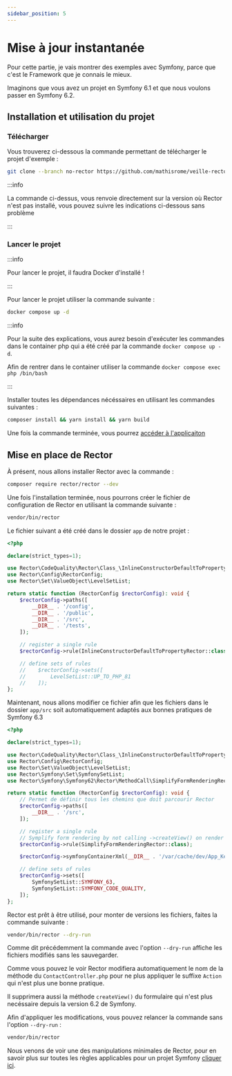 ```yaml
---
sidebar_position: 5
---
```


# Mise à jour instantanée

Pour cette partie, je vais montrer des exemples avec Symfony, parce que c'est le Framework que je connais le mieux.

Imaginons que vous avez un projet en Symfony 6.1 et que nous voulons passer en Symfony 6.2.

## Installation et utilisation du projet

### Télécharger
Vous trouverez ci-dessous la commande permettant de télécharger le projet d'exemple :

```bash
git clone --branch no-rector https://github.com/mathisrome/veille-rector.git
```

:::info

La commande ci-dessus, vous renvoie directement sur la version où Rector n'est pas installé, 
vous pouvez suivre les indications ci-dessous sans problème

:::

### Lancer le projet

:::info

Pour lancer le projet, il faudra Docker d'installé !

:::

Pour lancer le projet utiliser la commande suivante : 

```bash
docker compose up -d
```

:::info

Pour la suite des explications, vous aurez besoin d'exécuter les commandes dans le container
php qui a été créé par la commande `docker compose up -d`.

Afin de rentrer dans le container utiliser la commande `docker compose exec php /bin/bash`

:::

Installer toutes les dépendances nécéssaires en utilisant les commandes suivantes :

```bash
composer install && yarn install && yarn build
```

Une fois la commande terminée, vous pourrez [accéder à l'applicaiton](http://localhost)

## Mise en place de Rector

À présent, nous allons installer Rector avec la commande : 

```bash
composer require rector/rector --dev
```

Une fois l'installation terminée, nous pourrons créer le fichier de configuration de Rector 
en utilisant la commande suivante :

```bash
vendor/bin/rector
```

Le fichier suivant a été créé dans le dossier `app` de notre projet :

```php title="app/rector.php"
<?php

declare(strict_types=1);

use Rector\CodeQuality\Rector\Class_\InlineConstructorDefaultToPropertyRector;
use Rector\Config\RectorConfig;
use Rector\Set\ValueObject\LevelSetList;

return static function (RectorConfig $rectorConfig): void {
    $rectorConfig->paths([
        __DIR__ . '/config',
        __DIR__ . '/public',
        __DIR__ . '/src',
        __DIR__ . '/tests',
    ]);

    // register a single rule
    $rectorConfig->rule(InlineConstructorDefaultToPropertyRector::class);

    // define sets of rules
    //    $rectorConfig->sets([
    //        LevelSetList::UP_TO_PHP_81
    //    ]);
};
```

Maintenant, nous allons modifier ce fichier afin que les fichiers dans 
le dossier `app/src` soit automatiquement adaptés aux bonnes pratiques de Symfony 6.3

```php title="app/rector.php"
<?php

declare(strict_types=1);

use Rector\CodeQuality\Rector\Class_\InlineConstructorDefaultToPropertyRector;
use Rector\Config\RectorConfig;
use Rector\Set\ValueObject\LevelSetList;
use Rector\Symfony\Set\SymfonySetList;
use Rector\Symfony\Symfony62\Rector\MethodCall\SimplifyFormRenderingRector;

return static function (RectorConfig $rectorConfig): void {
    // Permet de définir tous les chemins que doit parcourir Rector
    $rectorConfig->paths([
        __DIR__ . '/src',
    ]);

    // register a single rule
    // Symplify form rendering by not calling ->createView() on render function
    $rectorConfig->rule(SimplifyFormRenderingRector::class);

    $rectorConfig->symfonyContainerXml(__DIR__ . '/var/cache/dev/App_KernelDevDebugContainer.xml');

    // define sets of rules
    $rectorConfig->sets([
        SymfonySetList::SYMFONY_63,
        SymfonySetList::SYMFONY_CODE_QUALITY,
    ]);
};

```

Rector est prêt à être utilisé, pour monter de versions les fichiers, faites la commande suivante :

```bash
vendor/bin/rector --dry-run
```

Comme dit précédemment la commande avec l'option `--dry-run` affiche les fichiers modifiés sans les sauvegarder.

Comme vous pouvez le voir Rector modifiera automatiquement le nom de la méthode du `ContactController.php`
pour ne plus appliquer le suffixe `Action` qui n'est plus une bonne pratique.

Il supprimera aussi la méthode `createView()` du formulaire qui n'est plus necéssaire 
depuis la version 6.2 de Symfony.

Afin d'appliquer les modifications, vous pouvez relancer la commande sans l'option `--dry-run` :

```bash
vendor/bin/rector
```

Nous venons de voir une des manipulations minimales de Rector, pour en savoir plus sur toutes les règles
applicables pour un projet Symfony [cliquer ici](https://github.com/rectorphp/rector-symfony).
